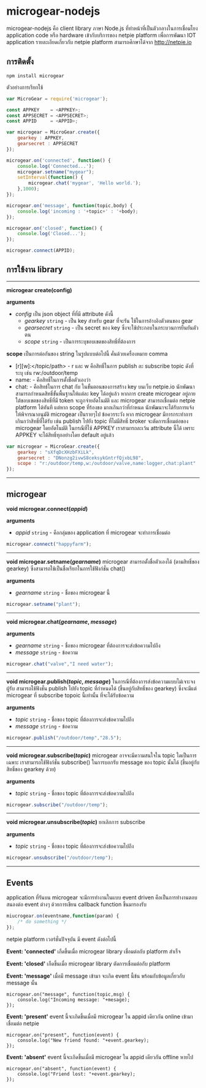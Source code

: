 # microgear-nodejs

microgear-nodejs คือ client library ภาษา Node.js ที่ทำหน้าที่เป็นตัวกลางในการเชื่อมโยง application code หรือ hardware เข้ากับบริการของ netpie platform เพื่อการพัฒนา IOT application รายละเอียดเกี่ยวกับ netpie platform สามารถศึกษาได้จาก http://netpie.io

## การติดตั้ง

```
npm install microgear
```

ตัวอย่างการเรียกใช้
```js
var MicroGear = require('microgear');

const APPKEY    = <APPKEY>;
const APPSECRET = <APPSECRET>;
const APPID     = <APPID>;

var microgear = MicroGear.create({
    gearkey : APPKEY,
    gearsecret : APPSECRET
});

microgear.on('connected', function() {
    console.log('Connected...');
    microgear.setname("mygear");
    setInterval(function() {
        microgear.chat('mygear', 'Hello world.');
    },1000);
});

microgear.on('message', function(topic,body) {
    console.log('incoming : '+topic+' : '+body);
});

microgear.on('closed', function() {
    console.log('Closed...');
});

microgear.connect(APPID);
```
## การใช้งาน library
---
**microgear create(config)**

**arguments**
* *config* เป็น json object ที่ที่มี attribute ดังนี้
  * *gearkey* `string` - เป็น key สำหรับ gear ที่จะรัน ใช้ในการอ้างอิงตัวตนของ gear
  * *gearsecret* `string` - เป็น secret ของ key ซึ่งจะใช้ประกอบในกระบวนการยืนยันตัวตน
  * *scope* `string` - เป็นการระบุขอบเขตของสิทธิ์ที่ต้องการ

**scope**
เป็นการต่อกันของ string ในรูปแบบต่อไปนี้ คั่นด้วยเครื่องหมาย comma
  * [r][w]:</topic/path> - r และ w คือสิทธิ์ในการ publish ละ subscribe topic ดังที่ระบุ เช่น rw:/outdoor/temp
  *  name:<gearname> - คือสิทธิ์ในการตั้งชื่อตัวเองว่า <gearname>
  *  chat:<gearname> - คือสิทธ์ในการ chat กับ <gearname>
ในขั้นตอนของการสร้าง key บนเว็บ netpie.io นักพัฒนาสามารถกำหนดสิทธิ์ขั้นพื้นฐานให้แต่ละ key ได้อยู่แล้ว หากการ create microgear อยู่ภายใต้ขอบเขตของสิทธิ์ที่มี token จะถูกจ่ายอัตโนมัติ และ microgear สามารถเชื่อมต่อ netpie platform ได้ทันที แต่หาก scope ที่ร้องขอ มากเกินกว่าที่กำหนด นักพัฒนาจะได้รับการแจ้ง ให้พิจารณาอนุมัติ microgear เป็นรายๆไป ข้อควรระวัง หาก microgear มีการกระทำการเกินกว่าสิทธิ์ที่ได้รับ เช่น publish ไปยัง topic ที่ไม่มีสิทธิ์ broker จะตัดการเชื่อมต่อของ microgear โดยอัตโนมัติ ในกรณีที่ใช้ APPKEY เราสามารถละเว้น attribute นี้ได้ เพราะ APPKEY จะได้สิทธิ์ทุกอย่างโดย default อยู่แล้ว 

```js
var microgear = MicroGear.create({
    gearkey : "sXfqDcXHzbFXiLk",
    gearsecret : "DNonzg2ivwS8ceksykGntrfQjxbL98",
    scope : "r:/outdoor/temp,w:/outdoor/valve,name:logger,chat:plant"
});
```
---
## microgear
**void microgear.connect(*appid*)**

**arguments**
* *appid* `string` - คือกลุ่มของ application ที่ microgear จะทำการเชื่อมต่อ 

```js
microgear.connect("happyfarm");
```
---
**void microgear.setname(*gearname*)**
microgear สามารถตั้งชื่อตัวเองได้ (ตามสิทธิ์ของ gearkey) ซึ่งสามารถใช้เป็นชื่อเรียกในการใช้ฟังก์ชั่น chat()

**arguments**
* *gearname* `string` - ชื่อของ microgear นี้   

```js
microgear.setname("plant");
```
---
**void microgear.chat(*gearname*, *message*)**

**arguments**
* *gearname* `string` - ชื่อของ microgear ที่ต้องการจะส่งข้อความไปถึง 
* *message* `string` - ข้อความ

```js
microgear.chat("valve","I need water");
```
---
**void microgear.publish(*topic*, *message*)**
ในการณีที่ต้องการส่งข้อความแบบไม่เจาะจงผู้รับ สามารถใช้ฟังชั่น publish ไปยัง topic ที่กำหนดได้ (ขึ้นอยู่กับสิทธิ์ของ gearkey) ซึ่งจะมีแต่ microgear ที่ subscribe topoic นี้เท่านั้น ที่จะได้รับข้อความ

**arguments**
* *topic* `string` - ชื่อของ topic ที่ต้องการจะส่งข้อความไปถึง 
* *message* `string` - ข้อความ

```js
microgear.publish("/outdoor/temp","28.5");
```
---
**void microgear.subscribe(*topic*)**
microgear อาจจะมีความสนใจใน topic ใดเป็นการเฉพาะ เราสามารถใช้ฟังก์ชั่น subscribe() ในการบอกรับ message ของ topic นั้นได้ (ขึ้นอยู่กับสิทธิ์ของ gearkey ด้วย)

**arguments**
* *topic* `string` - ชื่อของ topic ที่ต้องการจะส่งข้อความไปถึง 

```js
microgear.subscribe("/outdoor/temp");
```
---
**void microgear.unsubscribe(*topic*)**
ยกเลิกการ subscribe

**arguments**
* *topic* `string` - ชื่อของ topic ที่ต้องการจะส่งข้อความไปถึง 

```js
microgear.unsubscribe("/outdoor/temp");
```

---
## Events
application ที่รันบน microgear จะมีการทำงานในแบบ event driven คือเป็นการทำงานตอบสนองต่อ event ต่างๆ ด้วยการเขียน callback function ขึ้นมารองรับ
```js
miucrogear.on(eventname,function(param) {
	/* do something */
});
```
netpie platform เวอร์ชั่นปัจจุบัน มี event ดังต่อไปนี้

**Event: 'connected'**
เกืดขึ้นเมื่อ microgear library เชื่อมต่อกับ platform สำเร็จ

**Event: 'closed'**
เกืดขึ้นเมื่อ microgear library ตัดการเชื่อมต่อกับ platform

**Event: 'message'**
เมื่อมี message เข้ามา จะเกิด event นี้ข้น พร้อมกับข้อมูลเกี่ยวกับ message นั้น
```
microgear.on("message", function(topic,msg) {
	console.log("Incoming message: "+mesage);
});
```

**Event: 'present'**
event นี้จะเกิดขึ้นเมื่อมี microgear ใน appid เดียวกัน online เข้ามาเชื่อมต่อ netpie
```
microgear.on("present", function(event) {
	console.log("New friend found: "+event.gearkey);
});
```
**Event: 'absent'**
event นี้จะเกิดขึ้นเมื่อมี microgear ใน appid เดียวกัน offline หายไป
```
microgear.on("absent", function(event) {
	console.log("Friend lost: "+event.gearkey);
});
```
